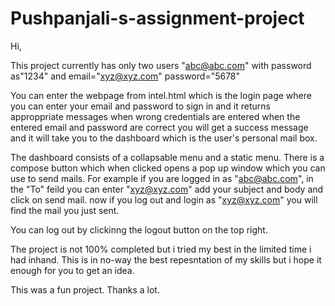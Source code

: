 # Pushpanjali-s-assignment-project
Hi,

This project currently has only two users "abc@abc.com" with password as"1234" and email="xyz@xyz.com" password="5678" 

You can enter the webpage from intel.html which is the login page where you can enter your email and password to sign in and it returns approppriate messages when wrong credentials are entered
when the entered email and password are correct you will get a success message and it will take you to the dashboard which is the user's personal mail box.

The dashboard consists of a collapsable menu and a static menu. There is a compose button which when clicked opens a pop up window which you can use to send mails.
For example if you are logged in as "abc@abc.com", in the "To" feild you can enter "xyz@xyz.com" add your subject and body and click on send mail. now if you log out and login as "xyz@xyz.com" you will find the mail you just sent.

You can log out by clickinng the logout button on the top right.

The project is not 100% completed but i tried my best in the limited time i had inhand.
This is in no-way the best repesntation of my skills but i hope it enough for you to get an idea.

This was a fun project. Thanks a lot.







